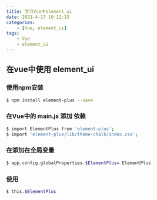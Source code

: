```yaml
---
title: 学习Vue中element_ui
date: 2021-4-17 10:12:15
categories:
    - [Vue, element_ui]
tags:
    - Vue
    - element_ui
---
```


## 在vue中使用 element_ui 
### 使用npm安装
``` bash 
$ npm install element-plus --save
```
### 在Vue中的 main.js 添加 依赖
``` bash 
$ import ElementPlus from 'element-plus';
$ import 'element-plus/lib/theme-chalk/index.css';
```
### 在添加在全局变量
``` bash 
$ app.config.globalProperties.$ElementPlus= ElementPlus 
```
### 使用
``` bash 
$ this.$ElementPlus
```